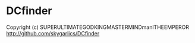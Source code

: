 # DCfinder
Copyright (c) SUPERULTIMATEGODKINGMASTERMINDmanlTHEEMPEROR
http://github.com/skygarlics/DCfinder
